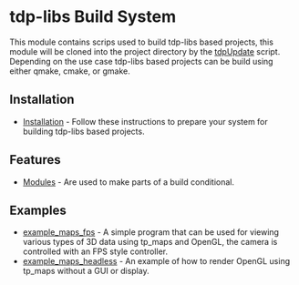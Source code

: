 # tdp-libs Build System

This module contains scrips used to build tdp-libs based projects, this module will be cloned into the project directory by the [tdpUpdate](https://github.com/tdp-libs/tdp_tools) script. Depending on the use case tdp-libs based projects can be build using either qmake, cmake, or gmake.

## Installation

* [Installation](https://github.com/tdp-libs/general_machine_installation) - Follow these instructions to prepare your system for building tdp-libs based projects.

## Features
* [Modules](https://github.com/tdp-libs/tp_build/blob/master/documentation/modules.md) - Are used to make parts of a build conditional.

## Examples

* [example_maps_fps](https://github.com/tdp-libs/example_maps_fps) - A simple program that can be used for viewing various types of 3D data using tp_maps and OpenGL, the camera is controlled with an FPS style controller.
* [example_maps_headless](https://github.com/tdp-libs/example_maps_headless) - An example of how to render OpenGL using tp_maps without a GUI or display.
